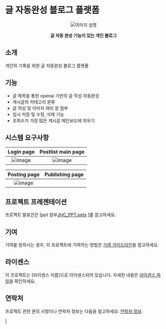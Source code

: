 # 글 자동완성 블로그 플랫폼
<div align="center">
  <img src="https://github.com/chorongfire33/django_blog_WhatIsJiho/assets/137133526/b1d3f42f-ec7b-4123-a331-8481e3926d58" alt="이미지 설명">
  <p><b>글 자동 완성 기능이 있는 개인 블로그</b></p>
</div>

## 소개
개인의 기록을 위한 글 자동완성 블로그 플랫폼

## 기능
- 글 제목을 통한 openai 기반의 글 작성 자동완성
- 게시글의 카테고리 분류
- 글 작성 및 이미지 여러 장 첨부
- 임시 저장 및 수정, 삭제 기능
- 조회수가 가장 많은 게시글 메인보드에 띄우기

## 시스템 요구사항
| Login page | Postlist main page |
|:---:|:---:|
|![image](https://github.com/chorongfire33/django_blog_WhatIsJiho/assets/137133526/2c0a1181-edef-4f39-bde7-ba0e0bdf74a2)|![image](https://github.com/chorongfire33/django_blog_WhatIsJiho/assets/137133526/019efb5b-104d-4476-90fa-84fe3f2a8669)|

| Posting page | Publishing page |
|:---:|:---:|
|![image](https://github.com/chorongfire33/django_blog_WhatIsJiho/assets/137133526/dc65cc90-83be-4e81-9520-e420699b57cc)|

## 프로젝트 프레젠테이션
프로젝트 발표안은 [ppt 첨부[JHC_PPT.pptx](https://github.com/chorongfire33/django_blog_WhatIsJiho/files/13657117/JHC_PPT.pptx)
]를 참고하세요.

## 기여
기여를 원하시는 경우, 이 프로젝트에 기여하는 방법은 [기여 가이드라인](link_to_contributing_guidelines)을 참고하세요.

## 라이센스
이 프로젝트는 [라이센스 이름]으로 라이센스되어 있습니다. 자세한 내용은 [라이센스 파일](link_to_license)을 확인하세요.

## 연락처
프로젝트 관련 문의 사항이나 연락처 정보는 다음을 참고하세요: [연락처 정보](link_to_contact).


| 

